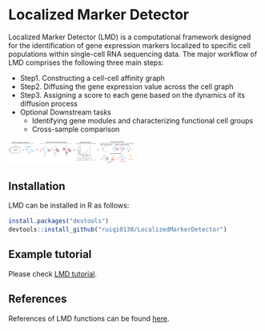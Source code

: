 
<!-- README.md is generated from README.Rmd. Please edit that file -->

# Localized Marker Detector

<!-- badges: start -->
<!-- badges: end -->

Localized Marker Detector (LMD) is a computational framework designed
for the identification of gene expression markers localized to specific
cell populations within single-cell RNA sequencing data. The major
workflow of LMD comprises the following three main steps:

-   Step1. Constructing a cell-cell affinity graph
-   Step2. Diffusing the gene expression value across the cell graph
-   Step3. Assigning a score to each gene based on the dynamics of its
    diffusion process
-   Optional Downstream tasks
    -   Identifying gene modules and characterizing functional cell
        groups
    -   Cross-sample comparison

<img src="./man/figures/LMD_workflow.png" width="50%" height="auto" />

## Installation

LMD can be installed in R as follows:

``` r
install.packages("devtools")
devtools::install_github("ruiqi0130/LocalizedMarkerDetector")
```

## Example tutorial

Please check [LMD
tutorial](https://ruiqi0130.github.io/LocalizedMarkerDetector/articles/).

## References

References of LMD functions can be found
[here](https://ruiqi0130.github.io/LocalizedMarkerDetector/reference/index.html).

<!-- Data used in the tutorial can be downloaded from [Figshare](https://figshare.com/articles/dataset/Processed_Seurat_objects_for_GeneTrajectory_inference_Gene_Trajectory_Inference_for_Single-cell_Data_by_Optimal_Transport_Metrics_/25243225). -->
